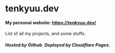 # tenkyuu.dev
#### My personal website: https://tenkyuu.dev/
List of all my projects, and some stuffs.

##### Hosted by Github. Deployed by Cloudflare Pages.
